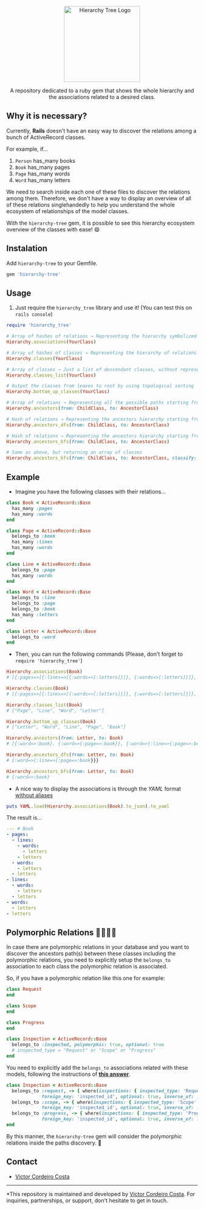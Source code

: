 <p align="center">
  <img src="https://i.imgur.com/gQlXIBG.png" alt="Hierarchy Tree Logo" width="200" height="200"/>
</p>

<p align="center">
A repository dedicated to a ruby gem that shows the whole hierarchy and the associations related to a desired class.
</p>

## Why it is necessary?

Currently, **Rails** doesn't have an easy way to discover the relations among a bunch of ActiveRecord classes.

For example, if...
1. `Person` has_many books
2. `Book` has_many pages
3. `Page` has_many words
4. `Word` has_many letters

We need to search inside each one of these files to discover the relations among them. Therefore, we don't have a way to display an overview of all of these relations singlehandedly to help you understand the whole ecosystem of relationships of the model classes.

With the `hierarchy-tree` gem, it is possible to see this hierarchy ecosystem overview of the classes with ease! :smile:

## Instalation

Add `hierarchy-tree` to your Gemfile.

```rb
gem 'hierarchy-tree'
```

## Usage

1. Just require the `hierarchy_tree` library and use it! (You can test this on `rails console`)

```rb
require 'hierarchy_tree'

# Array of hashes of relations → Representing the hierarchy symbolized relations
Hierarchy.associations(YourClass)

# Array of hashes of classes → Representing the hierarchy of relations as stringified classes instead of symbolized relations
Hierarchy.classes(YourClass)

# Array of classes → Just a list of descendant classes, without representing the relations
Hierarchy.classes_list(YourClass)

# Output the classes from leaves to root by using topological sorting
Hierarchy.bottom_up_classes(YourClass)

# Array of relations → Representing all the possible paths starting from the ChildClass until it reaches AncestorClass
Hierarchy.ancestors(from: ChildClass, to: AncestorClass)

# Hash of relations → Representing the ancestors hierarchy starting from the ChildClass until it reaches AncestorClass searching by Depth First Search
Hierarchy.ancestors_dfs(from: ChildClass, to: AncestorClass)

# Hash of relations → Representing the ancestors hierarchy starting from the ChildClass until it reaches AncestorClass searching by Breadth First Search
Hierarchy.ancestors_bfs(from: ChildClass, to: AncestorClass)

# Same as above, but returning an array of classes
Hierarchy.ancestors_bfs(from: ChildClass, to: AncestorClass, classify: true)
```

## Example

* Imagine you have the following classes with their relations...

```rb
class Book < ActiveRecord::Base
  has_many :pages
  has_many :words
end

class Page < ActiveRecord::Base
  belongs_to :book
  has_many :lines
  has_many :words
end

class Line < ActiveRecord::Base
  belongs_to :page
  has_many :words
end

class Word < ActiveRecord::Base
  belongs_to :line
  belongs_to :page
  belongs_to :book
  has_many :letters
end

class Letter < ActiveRecord::Base
  belongs_to :word
end
```

* Then, you can run the following commands (Please, don't forget to `require 'hierarchy_tree'`)

```rb
Hierarchy.associations(Book)
# [{:pages=>[{:lines=>[{:words=>[:letters]}]}, {:words=>[:letters]}]}, {:words=>[:letters]}]

Hierarchy.classes(Book)
# [{:pages=>[{:lines=>[{:words=>[:letters]}]}, {:words=>[:letters]}]}, {:words=>[:letters]}]

Hierarchy.classes_list(Book)
# ["Page", "Line", "Word", "Letter"]

Hierarchy.bottom_up_classes(Book)
# ["Letter", "Word", "Line", "Page", "Book"]

Hierarchy.ancestors(from: Letter, to: Book)
# [{:word=>:book}, {:word=>{:page=>:book}}, {:word=>{:line=>{:page=>:book}}}]

Hierarchy.ancestors_dfs(from: Letter, to: Book)
# {:word=>{:line=>{:page=>:book}}}

Hierarchy.ancestors_bfs(from: Letter, to: Book)
# {:word=>:book}
```

* A nice way to display the associations is through the *YAML* format [without aliases](https://stackoverflow.com/questions/3981128/ruby-yaml-write-without-aliases/3990318)

```rb
puts YAML.load(Hierarchy.associations(Book).to_json).to_yaml
```

The result is...

```yml
--- # Book
- pages:
  - lines:
    - words:
      - letters
    - letters
  - words:
    - letters
  - letters
- lines:
  - words:
    - letters
  - letters
- words:
  - letters
- letters
```

## Polymorphic Relations 👨‍👩‍👧‍👦

In case there are polymorphic relations in your database and you want to discover the ancestors path(s) between these classes including the polymorphic relations, you need to explicitly setup the `belongs_to` association to each class the polymorphic relation is associated.

So, if you have a polymorphic relation like this one for example:

```rb
class Request
end

class Scope
end

class Progress
end

class Inspection < ActiveRecord::Base
  belongs_to :inspected, polymorphic: true, optional: true
  # inspected_type = "Request" or "Scope" or "Progress"
end
```

You need to explicitly add the `belongs_to` associations related with these models, following the instructions of [**this answer**](https://stackoverflow.com/a/16124295/7644846).

```rb
class Inspection < ActiveRecord::Base
  belongs_to :request, -> { where(inspections: { inspected_type: 'Request' }) },
             foreign_key: 'inspected_id', optional: true, inverse_of: :inspections
  belongs_to :scope, -> { where(inspections: { inspected_type: 'Scope' }) },
             foreign_key: 'inspected_id', optional: true, inverse_of: :inspections
  belongs_to :progress, -> { where(inspections: { inspected_type: 'Progress' }) },
             foreign_key: 'inspected_id', optional: true, inverse_of: :inspections
end
```

By this manner, the `hierarchy-tree` gem will consider the polymorphic relations inside the paths discovery. 🚀


## Contact

* [Victor Cordeiro Costa](https://www.linkedin.com/in/victor-costa-0bba7197/)

---

*This repository is maintained and developed by [Victor Cordeiro Costa](https://www.linkedin.com/in/victor-costa-0bba7197/). For inquiries, partnerships, or support, don't hesitate to get in touch.
